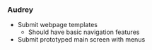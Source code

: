 ### Audrey

* Submit webpage templates
   * Should have basic navigation features
* Submit prototyped main screen with menus
